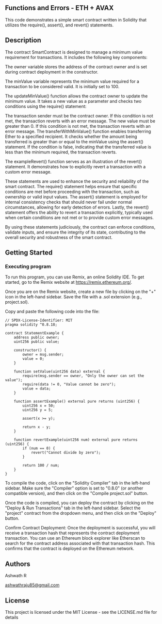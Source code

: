 ## Functions and Errors - ETH + AVAX

This code demonstrates a simple smart contract written in Solidity that utilizes the require(), assert(), and revert() statements.

## Description

The contract SmartContract is designed to manage a minimum value requirement for transactions. It includes the following key components:

The owner variable stores the address of the contract owner and is set during contract deployment in the constructor.

The minValue variable represents the minimum value required for a transaction to be considered valid. It is initially set to 100.

The updateMinValue() function allows the contract owner to update the minimum value. It takes a new value as a parameter and checks two conditions using the require() statement:

The transaction sender must be the contract owner. If this condition is not met, the transaction reverts with an error message.
The new value must be greater than 0. If this condition is not met, the transaction reverts with an error message.
The transferWithMinValue() function enables transferring Ether to a specified recipient. It checks whether the amount being transferred is greater than or equal to the minValue using the assert() statement. If the condition is false, indicating that the transferred value is less than the minimum required, the transaction reverts.

The exampleRevert() function serves as an illustration of the revert() statement. It demonstrates how to explicitly revert a transaction with a custom error message.

These statements are used to enhance the security and reliability of the smart contract. The require() statement helps ensure that specific conditions are met before proceeding with the transaction, such as ownership or valid input values. The assert() statement is employed for internal consistency checks that should never fail under normal circumstances, allowing for early detection of errors. Lastly, the revert() statement offers the ability to revert a transaction explicitly, typically used when certain conditions are not met or to provide custom error messages.

By using these statements judiciously, the contract can enforce conditions, validate inputs, and ensure the integrity of its state, contributing to the overall security and robustness of the smart contract.

## Getting Started

### Executing program

To run this program, you can use Remix, an online Solidity IDE. To get started, go to the Remix website at https://remix.ethereum.org/.

Once you are on the Remix website, create a new file by clicking on the "+" icon in the left-hand sidebar. Save the file with a .sol extension (e.g., project.sol). 

Copy and paste the following code into the file:

```
// SPDX-License-Identifier: MIT
pragma solidity ^0.8.18;

contract StatementExample {
    address public owner;
    uint256 public value;

    constructor() {
        owner = msg.sender;
        value = 0;
    }

    function setValue(uint256 data) external {
        require(msg.sender == owner, "Only the owner can set the value");
        require(data != 0, "Value cannot be zero");
        value = data;
    }

    function assertExample() external pure returns (uint256) {
        uint256 x = 50;
        uint256 y = 5;

        assert(x >= y);

        return x - y;
    }

    function revertExample(uint256 num) external pure returns (uint256) {
        if (num == 0) {
            revert("Cannot divide by zero");
        }

        return 100 / num;
    }
}
```
To compile the code, click on the "Solidity Compiler" tab in the left-hand sidebar. Make sure the "Compiler" option is set to "0.8.0" (or another compatible version), and then click on the "Compile project.sol" button.

Once the code is compiled, you can deploy the contract by clicking on the "Deploy & Run Transactions" tab in the left-hand sidebar. Select the "project" contract from the dropdown menu, and then click on the "Deploy" button.

Confirm Contract Deployment: Once the deployment is successful, you will receive a transaction hash that represents the contract deployment transaction. You can use an Ethereum block explorer like Etherscan to search for the contract address associated with that transaction hash. This confirms that the contract is deployed on the Ethereum network.

## Authors

Ashwath R

ashwathraju85@gmail.com

## License

This project is licensed under the MIT License - see the LICENSE.md file for details
